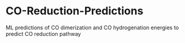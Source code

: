 # CO-Reduction-Predictions
ML predictions of CO dimerization and CO hydrogenation energies to predict CO reduction pathway
